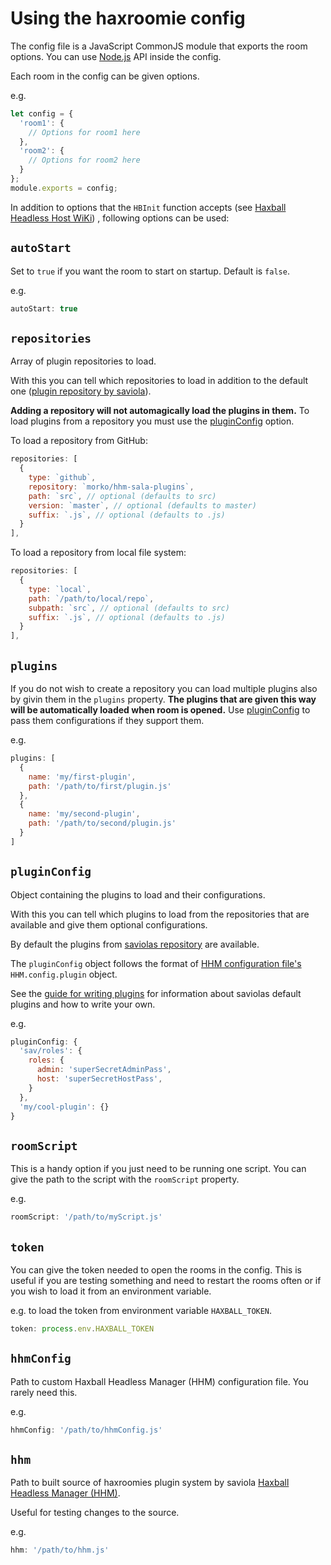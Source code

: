 # Using the haxroomie config

The config file is a JavaScript CommonJS module that exports the room options.
You can use [Node.js](https://nodejs.org/en/) API inside the config.

Each room in the config can be given options.

e.g.
```js
let config = {
  'room1': {
    // Options for room1 here
  },
  'room2': {
    // Options for room2 here
  }
};
module.exports = config;
```
In addition to options that the `HBInit` function accepts
(see [Haxball Headless Host WiKi](https://github.com/haxball/haxball-issues/wiki/Headless-Host#roomconfigobject))
, following options can be used:

## `autoStart`

Set to `true` if you want the room to start on startup. Default is `false`.

e.g.
```js
autoStart: true
```

## `repositories`

Array of plugin repositories to load.

With this you can tell which repositories to load in addition to the default one 
([plugin repository by saviola](https://github.com/saviola777/hhm-plugins)).

**Adding a repository will not automagically load the plugins in them.** To load
plugins from a repository you must use the [pluginConfig](#pluginconfig) option.

To load a repository from GitHub:
```js
repositories: [
  {
    type: `github`,
    repository: `morko/hhm-sala-plugins`,
    path: `src`, // optional (defaults to src)
    version: `master`, // optional (defaults to master)
    suffix: `.js`, // optional (defaults to .js)
  }
],
```

To load a repository from local file system:
```js
repositories: [
  {
    type: `local`,
    path: `/path/to/local/repo`,
    subpath: `src`, // optional (defaults to src)
    suffix: `.js`, // optional (defaults to .js)
  }
],
```

## `plugins`

If you do not wish to create a repository you can load multiple plugins also
by givin them in the `plugins` property. **The plugins that are given this way
will be automatically loaded when room is opened.** Use
[pluginConfig](#pluginconfig) to pass them configurations if they support them.

e.g.
```js
plugins: [
  {
    name: 'my/first-plugin',
    path: '/path/to/first/plugin.js'
  },
  {
    name: 'my/second-plugin',
    path: '/path/to/second/plugin.js'
  }
]
```

## `pluginConfig`

Object containing the plugins to load and their configurations.

With this you can tell which plugins to load from the repositories that are
available and give them optional configurations. 

By default the plugins from
[saviolas repository](https://github.com/saviola777/hhm-plugins) are available.

The `pluginConfig` object follows the format of
[HHM configuration file's](https://github.com/saviola777/haxball-headless-manager#configuration-file)
`HHM.config.plugin` object.

See 
the [guide for writing plugins](https://hhm.surge.sh/api/tutorial-writing-plugins.html#writing-publishing-plugins)
for information about saviolas default plugins and how to write your own.

e.g.
```js
pluginConfig: {
  'sav/roles': {
    roles: {
      admin: 'superSecretAdminPass',
      host: 'superSecretHostPass',
    }
  },
  'my/cool-plugin': {}
}
```

## `roomScript`

This is a handy option if you just need to be running one script. You can give
the path to the script with the `roomScript` property.

e.g.
```js
roomScript: '/path/to/myScript.js'
```

## `token`

You can give the token needed to open the rooms in the config.
This is useful if you are testing something and need to restart
the rooms often or if you wish to load it from an environment
variable.

e.g. to load the token from environment variable `HAXBALL_TOKEN`.
```js
token: process.env.HAXBALL_TOKEN
```

## `hhmConfig`

Path to custom Haxball Headless Manager (HHM) configuration file.
You rarely need this.

e.g.
```js
hhmConfig: '/path/to/hhmConfig.js'
```

## `hhm`

Path to built source of haxroomies plugin system by saviola
[Haxball Headless Manager (HHM)](https://github.com/saviola777/haxball-headless-manager).

Useful for testing changes to the source.

e.g.
```js
hhm: '/path/to/hhm.js'
```
